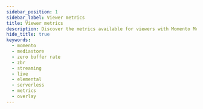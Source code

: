 ```yaml
---
sidebar_position: 1
sidebar_label: Viewer metrics
title: Viewer metrics
description: Discover the metrics available for viewers with Momento MediaStore
hide_title: true
keywords:
  - momento
  - mediastore
  - zero buffer rate
  - zbr
  - streaming
  - live
  - elemental
  - serverless
  - metrics
  - overlay
---
```


